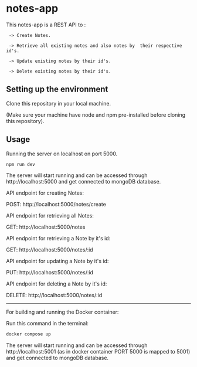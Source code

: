 # notes-app

This notes-app is a REST API to :

     -> Create Notes.

     -> Retrieve all existing notes and also notes by  their respective id's.

     -> Update existing notes by their id's.

     -> Delete existing notes by their id's.

## Setting up the environment

Clone this repository in your local machine.

(Make sure your machine have node and npm pre-installed before cloning this repository).

## Usage

Running the server on localhost on port 5000.

```bash
npm run dev
```

The server will start running and can be accessed through http://localhost:5000 and get connected to mongoDB database.

API endpoint for creating Notes:

   POST: http://localhost:5000/notes/create

API endpoint for retrieving all Notes:

   GET: http://localhost:5000/notes

API endpoint for retrieving a Note by it's id:

   GET: http://localhost:5000/notes/:id

API endpoint for updating a Note by it's id:

   PUT: http://localhost:5000/notes/:id

API endpoint for deleting a Note by it's id:

   DELETE: http://localhost:5000/notes/:id

********************************************************
For building and running the Docker container:


Run this command in the terminal:

```bash
docker compose up
```

The server will start running and can be accessed through http://localhost:5001 (as in docker container PORT 5000 is mapped to 5001) and get connected to mongoDB database.